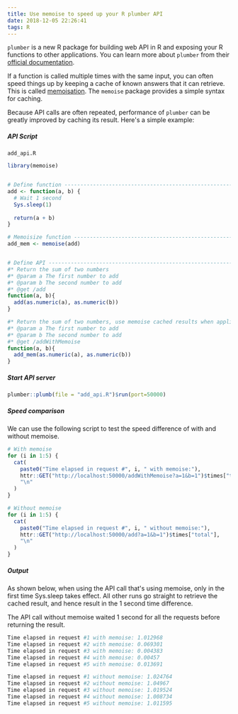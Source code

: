 ```yaml
---
title: Use memoise to speed up your R plumber API
date: 2018-12-05 22:26:41
tags: R
---
```


`plumber` is a new R package for building web API in R and exposing your R functions to other applications. You can learn more about `plumber` from their [official documentation](https://www.rplumber.io/).

If a function is called multiple times with the same input, you can often speed things up by keeping a cache of known answers that it can retrieve. This is called [memoisation](http://en.wikipedia.org/wiki/Memoization). The `memoise` package provides a simple syntax for caching.

Because API calls are often repeated, performance of `plumber` can be greatly improved by caching its result. Here's a simple example:


##### API Script

`add_api.R`

```r
library(memoise)


# Define function ---------------------------------------------------------
add <- function(a, b) {
  # Wait 1 second
  Sys.sleep(1)
  
  return(a + b)
}

# Memoisize function ------------------------------------------------------
add_mem <- memoise(add)


# Define API --------------------------------------------------------------
#* Return the sum of two numbers
#* @param a The first number to add
#* @param b The second number to add
#* @get /add
function(a, b){
  add(as.numeric(a), as.numeric(b))
}

#* Return the sum of two numbers, use memoise cached results when applicable
#* @param a The first number to add
#* @param b The second number to add
#* @get /addWithMemoise
function(a, b){
  add_mem(as.numeric(a), as.numeric(b))
}
```

##### Start API server
```r
plumber::plumb(file = "add_api.R")$run(port=50000)
```

##### Speed comparison

We can use the following script to test the speed difference of with and without memoise.

```r
# With memoise
for (i in 1:5) {
  cat(
    paste0("Time elapsed in request #", i, " with memoise:"),
    httr::GET("http://localhost:50000/addWithMemoise?a=1&b=1")$times["total"],
    "\n"
  )
}

# Without memoise
for (i in 1:5) {
  cat(
    paste0("Time elapsed in request #", i, " without memoise:"),
    httr::GET("http://localhost:50000/add?a=1&b=1")$times["total"],
    "\n"
  )
}
```

##### Output

As shown below, when using the API call that's using memoise, only in the first time Sys.sleep takes effect. All other runs go straight to retrieve the cached result, and hence result in the 1 second time difference.

The API call without memoise waited 1 second for all the requests before returning the result.

```sh
Time elapsed in request #1 with memoise: 1.012968 
Time elapsed in request #2 with memoise: 0.069301 
Time elapsed in request #3 with memoise: 0.004383 
Time elapsed in request #4 with memoise: 0.00457 
Time elapsed in request #5 with memoise: 0.013691 

Time elapsed in request #1 without memoise: 1.024764 
Time elapsed in request #2 without memoise: 1.04967 
Time elapsed in request #3 without memoise: 1.019524 
Time elapsed in request #4 without memoise: 1.008734 
Time elapsed in request #5 without memoise: 1.011595 
```
